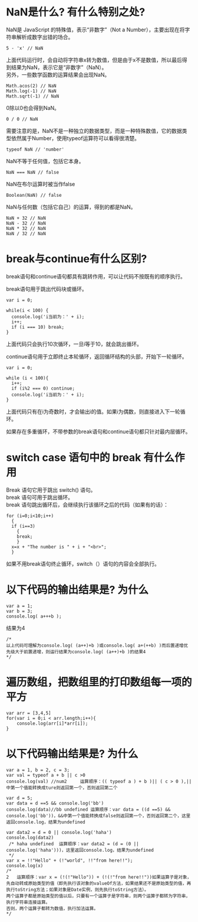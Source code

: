 # NaN是什么? 有什么特别之处?
NaN是 JavaScript 的特殊值，表示“非数字”（Not a Number），主要出现在将字符串解析成数字出错的场合。
```
5 - 'x' // NaN
```
上面代码运行时，会自动将字符串x转为数值，但是由于x不是数值，所以最后得到结果为NaN，表示它是“非数字”（NaN）。  
另外，一些数学函数的运算结果会出现NaN。
```
Math.acos(2) // NaN
Math.log(-1) // NaN
Math.sqrt(-1) // NaN

```
0除以0也会得到NaN。
```
0 / 0 // NaN
```
需要注意的是，NaN不是一种独立的数据类型，而是一种特殊数值，它的数据类型依然属于Number，使用typeof运算符可以看得很清楚。
```
typeof NaN // 'number'
```
NaN不等于任何值，包括它本身。
```
NaN === NaN // false
```
NaN在布尔运算时被当作false
```
Boolean(NaN) // false
```
NaN与任何数（包括它自己）的运算，得到的都是NaN。
```
NaN + 32 // NaN
NaN - 32 // NaN
NaN * 32 // NaN
NaN / 32 // NaN
```
# break与continue有什么区别?
break语句和continue语句都具有跳转作用，可以让代码不按既有的顺序执行。

break语句用于跳出代码块或循环。
```
var i = 0;

while(i < 100) {
  console.log('i当前为：' + i);
  i++;
  if (i === 10) break;
}
```
上面代码只会执行10次循环，一旦i等于10，就会跳出循环。  

continue语句用于立即终止本轮循环，返回循环结构的头部，开始下一轮循环。
```
var i = 0;

while (i < 100){
  i++;
  if (i%2 === 0) continue;
  console.log('i当前为：' + i);
}
```
上面代码只有在i为奇数时，才会输出i的值。如果i为偶数，则直接进入下一轮循环。

如果存在多重循环，不带参数的break语句和continue语句都只针对最内层循环。
# switch case 语句中的 break 有什么作用
Break 语句它用于跳出 switch() 语句。  
break 语句可用于跳出循环。  
break 语句跳出循环后，会继续执行该循环之后的代码（如果有的话）：
```
for (i=0;i<10;i++)
  {
  if (i==3)
    {
    break;
    }
  x=x + "The number is " + i + "<br>";
  }
```
如果不用break语句终止循环，switch（）语句的内容会全部执行。
# 以下代码的输出结果是? 为什么
```
var a = 1;
var b = 3;
console.log( a+++b );
```
结果为4
```
/*
以上代码可理解为console.log( (a++)+b )或console.log( a+(++b) )而后置递增优先级大于前置递增，则运行结果为console.log( (a++)+b )的结果4
*/
```
# 遍历数组，把数组里的打印数组每一项的平方
```
var arr = [3,4,5]
for(var i = 0;i < arr.length;i++){  
    console.log(arr[i]*arr[i]);
}
```
# 以下代码输出结果是? 为什么 
```
var a = 1, b = 2, c = 3;
var val = typeof a + b || c >0
console.log(val) //num2     运算顺序：(( typeof a ) + b )|| ( c > 0 ),||中第一个值能转换成ture则返回第一个，否则返回第二个

var d = 5;
var data = d ==5 && console.log('bb')
console.log(data)//bb undefined 运算顺序：var data = ((d ==5) && console.log('bb'))，&&中第一个值能转换成false则返回第一个，否则返回第二个，这里返回console.log，结果为undefined

var data2 = d = 0 || console.log('haha')
console.log(data2)
 /* haha undefined  运算顺序：var data2 = (d = (0 || console.log('haha')))，这里返回console.log，结果为undefined
 */
var x = !!"Hello" + (!"world", !!"from here!!");
console.log(x)
/*
2   运算顺序：var x = (!(!"Hello")) + (!(!"from here!!"))如果运算子是对象，先自动转成原始类型的值（即先执行该对象的valueOf方法，如果结果还不是原始类型的值，再执行toString方法；如果对象是Date实例，则先执行toString方法）。
两个运算子都是原始类型的值以后，只要有一个运算子是字符串，则两个运算子都转为字符串，执行字符串连接运算。
否则，两个运算子都转为数值，执行加法运算。
*/
```